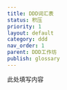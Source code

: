 ```yaml
---
title: DDD词汇表
status: 积压
priority: 1
layout: default
category: ddd
nav_order: 1
parent: DDD工作坊
publish: glossary
---
```


此处填写内容